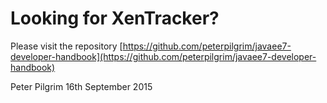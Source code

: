 # Looking for XenTracker? #
 
Please visit the repository [https://github.com/peterpilgrim/javaee7-developer-handbook](https://github.com/peterpilgrim/javaee7-developer-handbook)
 
Peter Pilgrim
16th September 2015
